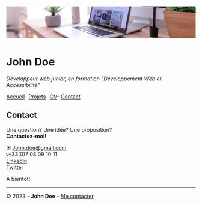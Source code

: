 # ![John Doe](https://github.com/Tom-Roche-Oclock/S01E11-Atelier-Recap/blob/main/img/desk-banner.jpg)

# **John Doe**

*Développeur web junior, en formation "Développement Web et Accessibilité"*


[Accueil](README.md)- [Projets](projets.md)- [CV](cv.md)- [Contact](contact.md)

## **Contact**

Une question? Une idée? Une proposition?<br>
**Contactez-moi!**

 ✉ John.doe@gmail.com<br>
 📞+33(0)7 08 09 10 11<br>
   [Linkedin](#)<br>
   [Twitter](#)<br>

A bientôt!

---

© 2023 - **John Doe** - [Me contacter](contact.md)

